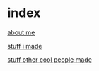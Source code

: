 # index

[about me](https://kappanneo.github.io/about)

[stuff i made](https://kappanneo.github.io/projects)

[stuff other cool people made](https://kappanneo.github.io/not-by-me)
